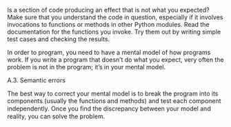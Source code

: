 Is a section of code producing an effect that is not what you expected? Make sure that you understand the code in question, especially if it involves invocations to functions or methods in other Python modules. Read the documentation for the functions you invoke. Try them out by writing simple test cases and checking the results.

In order to program, you need to have a mental model of how programs work. If you write a program that doesn’t do what you expect, very often the problem is not in the program; it’s in your mental model.

A.3. Semantic errors

The best way to correct your mental model is to break the program into its components (usually the functions and methods) and test each component independently. Once you ﬁnd the discrepancy between your model and reality, you can solve the problem.